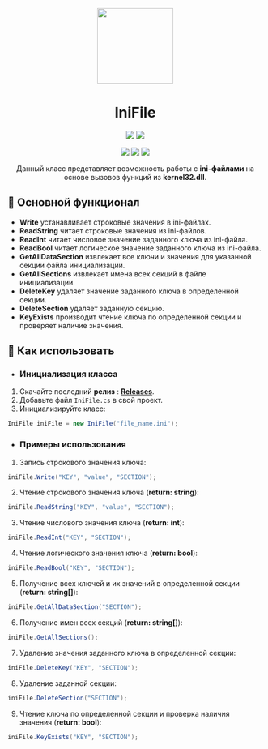 <p align="center"> 
  <img align="center" src="https://github.com/Lako-FC/IniFile/blob/master/logo.png?raw=true" width="150"/> 
</p>

<h1><div align="center">IniFile</h1>
<p align="center">
  <img src="https://img.shields.io/badge/PRICE-free-%231DC8EE"/>
  <img src="https://img.shields.io/badge/SUPPORT-yes-%231DC8EE"/>
</p>

<p align="center">
  <img src="https://img.shields.io/github/downloads/Lako-FC/IniFile/total?color=%231DC8EE&label=DOWNLOADS&logo=GitHub&logoColor=%231DC8EE&style=flat"/>
  <img src="https://img.shields.io/github/last-commit/Lako-FC/IniFile?color=%231DC8EE&label=LAST%20COMMIT&style=flat"/>
  <img src="https://img.shields.io/github/release-date/Lako-FC/IniFile?color=%231DC8EE&label=RELEASE%20DATE&style=flat"/>
</p>

<p align="center">
  Данный класс представляет возможность работы с <b>ini-файлами</b> на основе вызовов функций из <b>kernel32.dll</b>.
</p>

[releases]: https://github.com/Lako-FC/IniFile/releases/

## 🔧 Основной функционал
- <b>Write</b> устанавливает строковые значения в ini-файлах. 
- <b>ReadString</b> читает строковые значения из ini-файлов.
- <b>ReadInt</b> читает числовое значение заданного ключа из ini-файла.
- <b>ReadBool</b> читает логическое значение заданного ключа из ini-файла.
- <b>GetAllDataSection</b> извлекает все ключи и значения для указанной секции файла инициализации.
- <b>GetAllSections</b> извлекает имена всех секций в файле инициализации.
- <b>DeleteKey</b> удаляет значение заданного ключа в определенной секции.
- <b>DeleteSection</b> удаляет заданную секцию.
- <b>KeyExists</b> производит чтение ключа по определенной секции и проверяет наличие значения.

## 🚀 Как использовать

- ### Инициализация класса 
1. Скачайте последний **релиз** : **[Releases][releases]**.
2. Добавьте файл `IniFile.cs` в свой проект.
3. Инициализируйте класс: 
```csharp
IniFile iniFile = new IniFile("file_name.ini");
```

- ### Примеры использования
1. Запись строкового значения ключа:
```csharp
iniFile.Write("KEY", "value", "SECTION");
```
2. Чтение строкового значения ключа (<b>return: string</b>):
```csharp
iniFile.ReadString("KEY", "value", "SECTION");
```
3. Чтение числового значения ключа (<b>return: int</b>):
```csharp
iniFile.ReadInt("KEY", "SECTION");
```
4. Чтение логического значения ключа (<b>return: bool</b>):
```csharp
iniFile.ReadBool("KEY", "SECTION");
```
5. Получение всех ключей и их значений в определенной секции (<b>return: string[]</b>):
```csharp
iniFile.GetAllDataSection("SECTION");
```
6. Получение имен всех секций (<b>return: string[]</b>):
```csharp
iniFile.GetAllSections();
```
7. Удаление значения заданного ключа в определенной секции:
```csharp
iniFile.DeleteKey("KEY", "SECTION");
```
8. Удаление заданной секции:
```csharp
iniFile.DeleteSection("SECTION");
```
9. Чтение ключа по определенной секции и проверка наличия значения (<b>return: bool</b>):
```csharp
iniFile.KeyExists("KEY", "SECTION");
```
